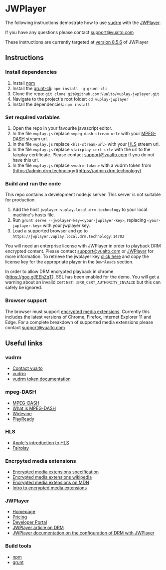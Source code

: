 # JWPlayer

The following instructions demostrate how to use [vudrm](https://docs.vualto.com/projects/vudrm/en/latest/index.html) with the [JWPlayer](https://jwplayer.com).

If you have any questions please contact support@vualto.com

These instructions are currently targeted at [version 8.5.6](https://developer.jwplayer.com/release-notes/jw-player/?id=12380325) of JWPlayer

## Instructions

### Install dependencies

1. Install [npm](https://www.npmjs.com/)
2. Install the [grunt-cli](https://www.npmjs.com/package/grunt-cli): `npm install -g grunt-cli`
3. Clone the repo: `git clone git@github.com:Vualto/vuplay-jwplayer.git`
4. Navigate to the project's root folder: `cd vuplay-jwplayer`
5. Install the dependencies: `npm install`

### Set required variables

1. Open the repo in your favourite javascript editor.
2. In the file `vuplay.js` replace `<mpeg-dash-stream-url>` with your [MPEG-DASH](https://en.wikipedia.org/wiki/Dynamic_Adaptive_Streaming_over_HTTP) stream url.
3. In the file `vuplay.js` replace `<hls-stream-url>` with your [HLS](https://developer.apple.com/streaming/) stream url.
4. In the file `vuplay.js` replace `<fairplay-cert-url>` with the url to the fairplay certificate. Please contact support@vualto.com if you do not have this url.
4. In the file `vuplay.js` replace `<vudrm-token>` with a vudrm token from [https://admin.drm.technology](https://admin.drm.technology)

### Build and run the code

This repo contains a development node.js server. This server is not suitable for production.

1. Add the host `jwplayer.vuplay.local.drm.technology` to your local machine's hosts file.
2. Run `grunt serve --jwplayer-key=<your-jwplayer-key>`, replacing `<your-jwplayer-key>` with your jwplayer key.
3. Load a supported browser and go to `https://jwplayer.vuplay.local.drm.technology:14703`

You will need an enterprise license with JWPlayer in order to playback DRM encrypted content. Please contact support@vualto.com or [JWPlayer](https://www.jwplayer.com/pricing/) for more information. To retrieve the jwplayer key [click here](https://dashboard.jwplayer.com/#/players/downloads) and copy the license key for the appropriate player in the `Downloads` section.

In order to allow DRM encrypted playback in chrome (https://goo.gl/EEhZqT), SSL has been enabled for the demo. You will get a warning about an invalid cert `NET::ERR_CERT_AUTHORITY_INVALID` but this can safely be ignored.

### Browser support

The browser must support [encrypted media extensions](https://www.w3.org/TR/2016/CR-encrypted-media-20160705/).
Currently this includes the latest versions of Chrome, Firefox, Internet Explorer 11 and Edge.
For a complete breakdown of supported media extensions please contact support@vualto.com

## Useful links

### vudrm

- [Contact vualto](http://www.vualto.com/contact-us/)
- [vudrm](https://docs.vualto.com/projects/vudrm/en/latest/index.html)
- [vudrm token documentation](https://docs.vualto.com/projects/vudrm/en/latest/VUDRM-token.html)

### mpeg-DASH

- [MPEG-DASH](https://en.wikipedia.org/wiki/Dynamic_Adaptive_Streaming_over_HTTP)
- [What is MPEG-DASH](http://www.streamingmedia.com/Articles/Editorial/What-Is-.../What-is-MPEG-DASH-79041.aspx)
- [Widevine](http://www.widevine.com/)
- [PlayReady](https://www.microsoft.com/playready/)

### HLS

- [Apple's introduction to HLS](https://developer.apple.com/streaming/)
- [Fairplay](https://developer.apple.com/streaming/fps/)

### Encrpyted media extensions

- [Encrypted media extensions specification](https://www.w3.org/TR/2016/CR-encrypted-media-20160705/)
- [Encrypted media extensions wikipedia](https://en.wikipedia.org/wiki/Encrypted_Media_Extensions)
- [Encrypted media extensions on MDN](https://developer.mozilla.org/en-US/docs/Web/API/Encrypted_Media_Extensions_API)
- [Intro to encrypted media extensions](https://www.html5rocks.com/en/tutorials/eme/basics/)

### JWPlayer

- [Homepage](https://www.jwplayer.com/)
- [Pricing](https://www.jwplayer.com/pricing/)
- [Developer Portal](https://developer.jwplayer.com)
- [JWPlayer article on DRM](https://support.jwplayer.com/customer/portal/articles/2561182-drm-digital-rights-management)
- [JWPlayer documentation on the configuration of DRM with JWPlayer](https://developer.jwplayer.com/jw-player/docs/developer-guide/customization/configuration-reference/#drm)

### Build tools

- [npm](https://www.npmjs.com/)
- [grunt](http://gruntjs.com/)
